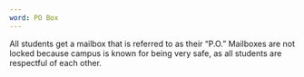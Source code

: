 ```yaml
---
word: PO Box
---
```


All students get a mailbox that is referred to as their “P.O.” Mailboxes are not locked because campus is known for being very safe, as all students are respectful of each other.
